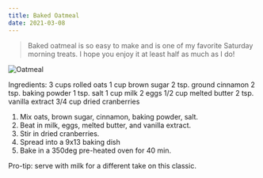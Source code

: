 ```yaml
---
title: Baked Oatmeal
date: 2021-03-08
---
```


> Baked oatmeal is so easy to make and is one of my favorite Saturday morning treats. I hope you enjoy it at least half as much as I do!

![Oatmeal](https://live.staticflickr.com/7262/7712888590_fa13188c42.jpg)

Ingredients:
3 cups rolled oats
1 cup brown sugar
2 tsp. ground cinnamon
2 tsp. baking powder
1 tsp. salt
1 cup milk
2 eggs
1/2 cup melted butter
2 tsp. vanilla extract
3/4 cup dried cranberries

1. Mix oats, brown sugar, cinnamon, baking powder, salt.
2. Beat in milk, eggs, melted butter, and vanilla extract.
3. Stir in dried cranberries.
4. Spread into a 9x13 baking dish
5. Bake in a 350deg pre-heated oven for 40 min.

Pro-tip: serve with milk for a different take on this classic.
